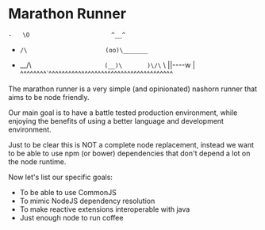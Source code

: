 Marathon Runner
===============


    -   \O                       ^__^
   -     /\                      (oo)\_______
  -   __/\ `                     (__)\       )\/\
     `    \                          ||----w |
^^^^^^^^`^^^^^^^^^^^^^^^^^^^^^^^^^^^^^^^^^^^^^^

The marathon runner is a very simple (and opinionated) nashorn runner that aims to be node friendly.

Our main goal is to have a battle tested production environment, while
enjoying the benefits of using a better language and development environment.

Just to be clear this is NOT a complete node replacement, instead we want to be able to use npm (or bower)
dependencies that don't depend a lot on the node runtime.

Now let's list our specific goals:

* To be able to use CommonJS
* To mimic NodeJS dependency resolution
* To make reactive extensions interoperable with java
* Just enough node to run coffee

